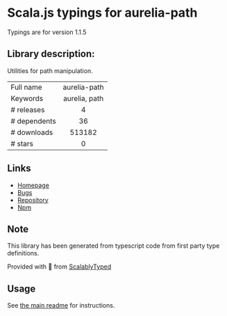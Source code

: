 
# Scala.js typings for aurelia-path

Typings are for version 1.1.5

## Library description:
Utilities for path manipulation.

|                    |                 |
| ------------------ | :-------------: |
| Full name          | aurelia-path |
| Keywords           | aurelia, path |
| # releases         | 4 |
| # dependents       | 36 |
| # downloads        | 513182 |
| # stars            | 0 |

## Links
- [Homepage](http://aurelia.io)
- [Bugs](https://github.com/aurelia/path/issues)
- [Repository](https://github.com/aurelia/path)
- [Npm](https://www.npmjs.com/package/aurelia-path)
    


## Note
This library has been generated from typescript code from first party type definitions.

Provided with :purple_heart: from [ScalablyTyped](https://github.com/oyvindberg/ScalablyTyped)

## Usage
See [the main readme](../../readme.md) for instructions.


